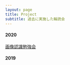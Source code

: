 ```yaml
---
layout: page
title: Project
subtitle: 過去に実施した輪読会
---
```


#### 2020
[画像認識勉強会](http://localhost:4000/projects/2020-04-05-recognition)

#### 2019